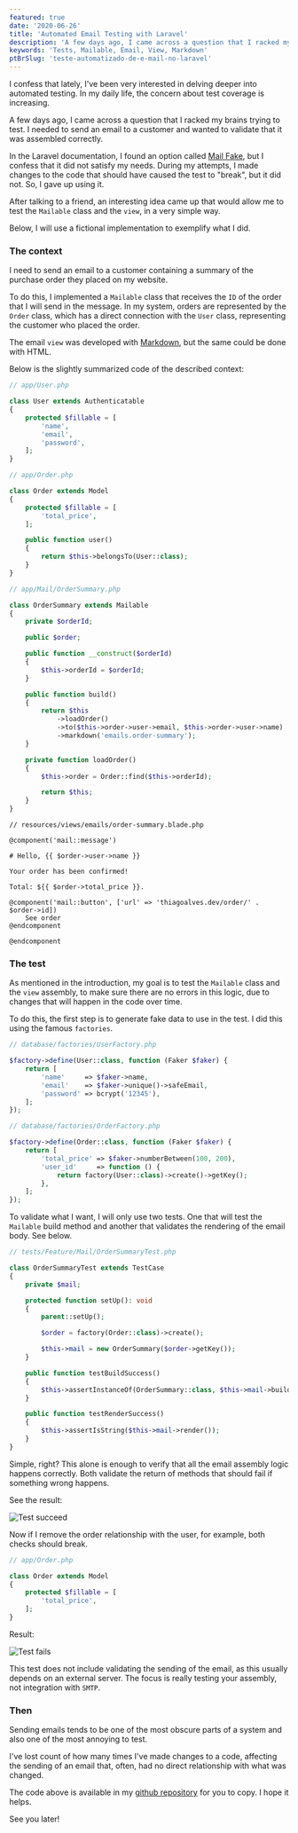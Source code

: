 ```yaml
---
featured: true
date: '2020-06-26'
title: 'Automated Email Testing with Laravel'
description: 'A few days ago, I came across a question that I racked my brains trying to test. I needed to send an email to a customer and wanted to validate that it was assembled correctly.'
keywords: 'Tests, Mailable, Email, View, Markdown'
ptBrSlug: 'teste-automatizado-de-e-mail-no-laravel'
---
```


I confess that lately, I've been very interested in delving deeper into automated testing. In my daily life, the concern
about test coverage is increasing.

A few days ago, I came across a question that I racked my brains trying to test. I needed to send an email to a customer
and wanted to validate that it was assembled correctly.

In the Laravel documentation, I found an option called [Mail Fake](https://laravel.com/docs/mocking#mail-fake), but I
confess that it did not satisfy my needs. During my attempts, I made changes to the code that should have caused the
test to "break", but it did not. So, I gave up using it.

After talking to a friend, an interesting idea came up that would allow me to test the `Mailable` class and the `view`,
in a very simple way.

Below, I will use a fictional implementation to exemplify what I did.

### The context

I need to send an email to a customer containing a summary of the purchase order they placed on my website.

To do this, I implemented a `Mailable` class that receives the `ID` of the order that I will send in the message. In my
system, orders are represented by the `Order` class, which has a direct connection with the `User` class, representing
the customer who placed the order.

The email `view` was developed with [Markdown](https://en.wikipedia.org/wiki/Markdown), but the same could be done with
HTML.

Below is the slightly summarized code of the described context:

```php
// app/User.php

class User extends Authenticatable
{
    protected $fillable = [
        'name',
        'email',
        'password',
    ];
}
```

```php
// app/Order.php

class Order extends Model
{
    protected $fillable = [
        'total_price',
    ];

    public function user()
    {
        return $this->belongsTo(User::class);
    }
}
```

```php
// app/Mail/OrderSummary.php

class OrderSummary extends Mailable
{
    private $orderId;

    public $order;

    public function __construct($orderId)
    {
        $this->orderId = $orderId;
    }

    public function build()
    {
        return $this
            ->loadOrder()
            ->to($this->order->user->email, $this->order->user->name)
            ->markdown('emails.order-summary');
    }

    private function loadOrder()
    {
        $this->order = Order::find($this->orderId);

        return $this;
    }
}
```

```blade
// resources/views/emails/order-summary.blade.php

@component('mail::message')

# Hello, {{ $order->user->name }}

Your order has been confirmed!

Total: ${{ $order->total_price }}.

@component('mail::button', ['url' => 'thiagoalves.dev/order/' . $order->id])
    See order
@endcomponent

@endcomponent
```

### The test

As mentioned in the introduction, my goal is to test the `Mailable` class and the `view` assembly, to make sure there
are no errors in this logic, due to changes that will happen in the code over time.

To do this, the first step is to generate fake data to use in the test. I did this using the famous `factories`.

```php
// database/factories/UserFactory.php

$factory->define(User::class, function (Faker $faker) {
    return [
        'name'     => $faker->name,
        'email'    => $faker->unique()->safeEmail,
        'password' => bcrypt('12345'),
    ];
});
```

```php
// database/factories/OrderFactory.php

$factory->define(Order::class, function (Faker $faker) {
    return [
        'total_price' => $faker->numberBetween(100, 200),
        'user_id'     => function () {
            return factory(User::class)->create()->getKey();
        },
    ];
});
```

To validate what I want, I will only use two tests. One that will test the `Mailable` build method and another that
validates the rendering of the email body. See below.

```php
// tests/Feature/Mail/OrderSummaryTest.php

class OrderSummaryTest extends TestCase
{
    private $mail;

    protected function setUp(): void
    {
        parent::setUp();

        $order = factory(Order::class)->create();

        $this->mail = new OrderSummary($order->getKey());
    }

    public function testBuildSuccess()
    {
        $this->assertInstanceOf(OrderSummary::class, $this->mail->build());
    }

    public function testRenderSuccess()
    {
        $this->assertIsString($this->mail->render());
    }
}
```

Simple, right? This alone is enough to verify that all the email assembly logic happens correctly. Both validate the
return of methods that should fail if something wrong happens.

See the result:

![Test succeed](/images/posts/laravel-mailable-tests/success.png)

Now if I remove the order relationship with the user, for example, both checks should break.

```php
// app/Order.php 

class Order extends Model
{
    protected $fillable = [
        'total_price',
    ];
}
```

Result:

![Test fails](/images/posts/laravel-mailable-tests/fail.png)

This test does not include validating the sending of the email, as this usually depends on an external server. The focus
is really testing your assembly, not integration with `SMTP`.

### Then

Sending emails tends to be one of the most obscure parts of a system and also one of the most annoying to test.

I've lost count of how many times I've made changes to a code, affecting the sending of an email that, often, had no
direct relationship with what was changed.

The code above is available in my [github repository](https://github.com/thiagoalves-dev/laravel-storage-example) for
you to copy. I hope it helps.

See you later!
